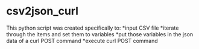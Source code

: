 # csv2json_curl

This python script was created specifically to:
*input CSV file
*iterate through the items and set them to variables
*put those variables in the json data of a curl POST command
*execute curl POST command
